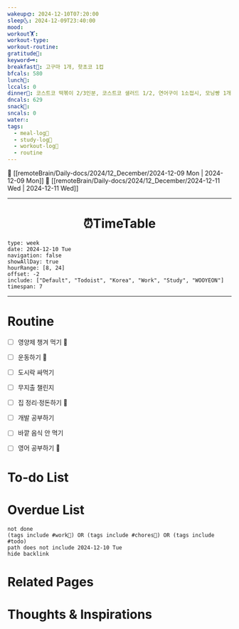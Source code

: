 ```yaml
---
wakeup🌞: 2024-12-10T07:20:00
sleep🌜: 2024-12-09T23:40:00
mood: 
workout🏋️: 
workout-type: 
workout-routine: 
gratitude🙏: 
keyword🗝️: 
breakfast🍳: 고구마 1개, 핫초코 1컵
bfcals: 580
lunch🍚: 
lccals: 0
dinner🥗: 코스트코 떡볶이 2/3인분, 코스트코 샐러드 1/2, 연어구이 1소접시, 모닝빵 1개
dncals: 629
snack🍬: 
sncals: 0
water💧: 
tags:
  - meal-log📝
  - study-log📓
  - workout-log💪
  - routine
---
```


🔺 [[remoteBrain/Daily-docs/2024/12_December/2024-12-09 Mon | 2024-12-09 Mon]]
🔻 [[remoteBrain/Daily-docs/2024/12_December/2024-12-11 Wed | 2024-12-11 Wed]]
___
<h1> <center>⏰TimeTable </center> </h1>

```gEvent
type: week
date: 2024-12-10 Tue
navigation: false
showAllDay: true
hourRange: [8, 24]
offset: -2
include: ["Default", "Todoist", "Korea", "Work", "Study", "WOOYEON"]
timespan: 7
```

--- 


# Routine 

- [ ] 영양제 챙겨 먹기 🔼 
- [ ] 운동하기 🔼 
- [ ] 도시락 싸먹기 
- [ ] 무지출 챌린지 
- [ ] 집 정리·정돈하기 🔼
- [ ] 개발 공부하기
- [ ] 바깥 음식 안 먹기 
- [ ] 영어 공부하기 🔼 


# To-do List


# Overdue List
```tasks
not done
(tags include #work💼) OR (tags include #chores🧺) OR (tags include #todo)
path does not include 2024-12-10 Tue
hide backlink
```

# Related Pages



# Thoughts & Inspirations

